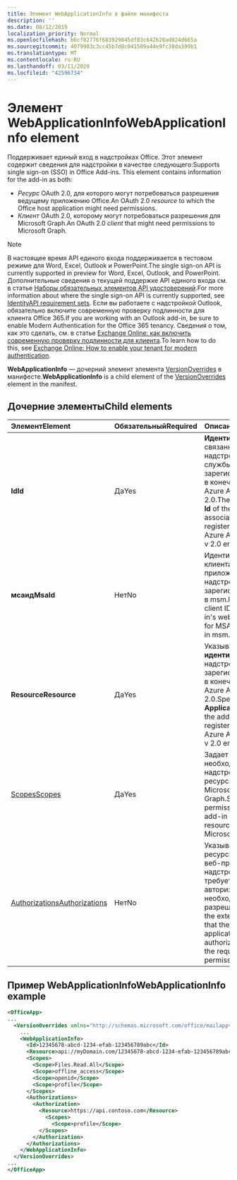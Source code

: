 ```yaml
---
title: Элемент WebApplicationInfo в файле манифеста
description: ''
ms.date: 08/12/2019
localization_priority: Normal
ms.openlocfilehash: b6cf82776f683929845df83c642b28ad024d665a
ms.sourcegitcommit: 4079903c3cc45b7d8c041509a44e9fc38da399b1
ms.translationtype: MT
ms.contentlocale: ru-RU
ms.lasthandoff: 03/11/2020
ms.locfileid: "42596734"
---
```

# <a name="webapplicationinfo-element"></a><span data-ttu-id="79766-102">Элемент WebApplicationInfo</span><span class="sxs-lookup"><span data-stu-id="79766-102">WebApplicationInfo element</span></span>

<span data-ttu-id="79766-103">Поддерживает единый вход в надстройках Office. Этот элемент содержит сведения для надстройки в качестве следующего:</span><span class="sxs-lookup"><span data-stu-id="79766-103">Supports single sign-on (SSO) in Office Add-ins. This element contains information for the add-in as both:</span></span>

- <span data-ttu-id="79766-104">*Ресурс* OAuth 2.0, для которого могут потребоваться разрешения ведущему приложению Office.</span><span class="sxs-lookup"><span data-stu-id="79766-104">An OAuth 2.0 *resource* to which the Office host application might need permissions.</span></span>
- <span data-ttu-id="79766-105">*Клиент* OAuth 2.0, которому могут потребоваться разрешения для Microsoft Graph.</span><span class="sxs-lookup"><span data-stu-id="79766-105">An OAuth 2.0 *client* that might need permissions to Microsoft Graph.</span></span>

> [!NOTE]
> <span data-ttu-id="79766-106">В настоящее время API единого входа поддерживается в тестовом режиме для Word, Excel, Outlook и PowerPoint.</span><span class="sxs-lookup"><span data-stu-id="79766-106">The single sign-on API is currently supported in preview for Word, Excel, Outlook, and PowerPoint.</span></span> <span data-ttu-id="79766-107">Дополнительные сведения о текущей поддержке API единого входа см. в статье [Наборы обязательных элементов API удостоверений](../requirement-sets/identity-api-requirement-sets.md).</span><span class="sxs-lookup"><span data-stu-id="79766-107">For more information about where the single sign-on API is currently supported, see [IdentityAPI requirement sets](../requirement-sets/identity-api-requirement-sets.md).</span></span> <span data-ttu-id="79766-108">Если вы работаете с надстройкой Outlook, обязательно включите современную проверку подлинности для клиента Office 365.</span><span class="sxs-lookup"><span data-stu-id="79766-108">If you are working with an Outlook add-in, be sure to enable Modern Authentication for the Office 365 tenancy.</span></span> <span data-ttu-id="79766-109">Сведения о том, как это сделать, см. в статье [Exchange Online: как включить современную проверку подлинности для клиента](https://social.technet.microsoft.com/wiki/contents/articles/32711.exchange-online-how-to-enable-your-tenant-for-modern-authentication.aspx).</span><span class="sxs-lookup"><span data-stu-id="79766-109">To learn how to do this, see [Exchange Online: How to enable your tenant for modern authentication](https://social.technet.microsoft.com/wiki/contents/articles/32711.exchange-online-how-to-enable-your-tenant-for-modern-authentication.aspx).</span></span>

<span data-ttu-id="79766-110">**WebApplicationInfo** — дочерний элемент элемента [VersionOverrides](versionoverrides.md) в манифесте.</span><span class="sxs-lookup"><span data-stu-id="79766-110">**WebApplicationInfo** is a child element of the [VersionOverrides](versionoverrides.md) element in the manifest.</span></span>  

## <a name="child-elements"></a><span data-ttu-id="79766-111">Дочерние элементы</span><span class="sxs-lookup"><span data-stu-id="79766-111">Child elements</span></span>

|  <span data-ttu-id="79766-112">Элемент</span><span class="sxs-lookup"><span data-stu-id="79766-112">Element</span></span> |  <span data-ttu-id="79766-113">Обязательный</span><span class="sxs-lookup"><span data-stu-id="79766-113">Required</span></span>  |  <span data-ttu-id="79766-114">Описание</span><span class="sxs-lookup"><span data-stu-id="79766-114">Description</span></span>  |
|:-----|:-----|:-----|
|  <span data-ttu-id="79766-115">**Id**</span><span class="sxs-lookup"><span data-stu-id="79766-115">**Id**</span></span>    |  <span data-ttu-id="79766-116">Да</span><span class="sxs-lookup"><span data-stu-id="79766-116">Yes</span></span>   |  <span data-ttu-id="79766-117">**Идентификатор** связанной с надстройкой службы, зарегистрированный в конечной точке Azure Active Directory 2.0.</span><span class="sxs-lookup"><span data-stu-id="79766-117">The **Application Id** of the add-in's associated service as registered in the Azure Active Directory v 2.0 endpoint.</span></span>|
|  <span data-ttu-id="79766-118">**мсаид**</span><span class="sxs-lookup"><span data-stu-id="79766-118">**MsaId**</span></span>    |  <span data-ttu-id="79766-119">Нет</span><span class="sxs-lookup"><span data-stu-id="79766-119">No</span></span>   |  <span data-ttu-id="79766-120">Идентификатор клиента веб-приложения надстройки для MSA, зарегистрированного в msm.live.com.</span><span class="sxs-lookup"><span data-stu-id="79766-120">The client ID of your add-in's web application for MSA as registered in msm.live.com.</span></span>|
|  <span data-ttu-id="79766-121">**Resource**</span><span class="sxs-lookup"><span data-stu-id="79766-121">**Resource**</span></span>  |  <span data-ttu-id="79766-122">Да</span><span class="sxs-lookup"><span data-stu-id="79766-122">Yes</span></span>   |  <span data-ttu-id="79766-123">Указывает **URI идентификатора** надстройки, зарегистрированный в конечной точке Azure Active Directory 2.0.</span><span class="sxs-lookup"><span data-stu-id="79766-123">Specifies the **Application ID URI** of the add-in as registered in the Azure Active Directory v 2.0 endpoint.</span></span>|
|  [<span data-ttu-id="79766-124">Scopes</span><span class="sxs-lookup"><span data-stu-id="79766-124">Scopes</span></span>](scopes.md)                |  <span data-ttu-id="79766-125">Да</span><span class="sxs-lookup"><span data-stu-id="79766-125">Yes</span></span>  |  <span data-ttu-id="79766-126">Задает разрешения, необходимые надстройке для ресурса, например Microsoft Graph.</span><span class="sxs-lookup"><span data-stu-id="79766-126">Specifies the permissions that the add-in needs to a resource, such as Microsoft Graph.</span></span>  |
|  [<span data-ttu-id="79766-127">Authorizations</span><span class="sxs-lookup"><span data-stu-id="79766-127">Authorizations</span></span>](authorizations.md)  |  <span data-ttu-id="79766-128">Нет</span><span class="sxs-lookup"><span data-stu-id="79766-128">No</span></span>   | <span data-ttu-id="79766-129">Указывает внешние ресурсы, к которым веб-приложению надстройки требуется авторизация, и необходимые разрешения.</span><span class="sxs-lookup"><span data-stu-id="79766-129">Specifies the external resources that the add-in's web application needs authorization to and the required permissions.</span></span>|

## <a name="webapplicationinfo-example"></a><span data-ttu-id="79766-130">Пример WebApplicationInfo</span><span class="sxs-lookup"><span data-stu-id="79766-130">WebApplicationInfo example</span></span>

```xml
<OfficeApp>
...
  <VersionOverrides xmlns="http://schemas.microsoft.com/office/mailappversionoverrides" xsi:type="VersionOverridesV1_0">
    ...
    <WebApplicationInfo>
      <Id>12345678-abcd-1234-efab-123456789abc</Id>
      <Resource>api://myDomain.com/12345678-abcd-1234-efab-123456789abc</Resource>
      <Scopes>
        <Scope>Files.Read.All</Scope>
        <Scope>offline_access</Scope>
        <Scope>openid</Scope>
        <Scope>profile</Scope>
      </Scopes>
      <Authorizations>
        <Authorization>
          <Resource>https://api.contoso.com</Resource>
            <Scopes>
              <Scope>profile</Scope>
          </Scopes>
        </Authorization>
      </Authorizations>
    </WebApplicationInfo>
  </VersionOverrides>
...
</OfficeApp>
```
